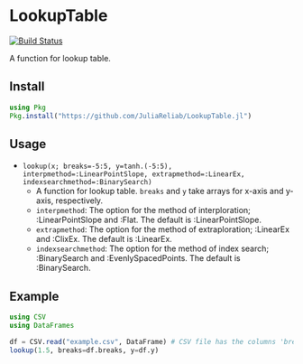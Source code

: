 # LookupTable

[![Build Status](https://github.com/JuliaReliab/LookupTable.jl/actions/workflows/CI.yml/badge.svg?branch=main)](https://github.com/JuliaReliab/LookupTable.jl/actions/workflows/CI.yml?query=branch%3Amain)

A function for lookup table.

## Install

```julia
using Pkg
Pkg.install("https://github.com/JuliaReliab/LookupTable.jl")
```

## Usage

- `lookup(x; breaks=-5:5, y=tanh.(-5:5), interpmethod=:LinearPointSlope, extrapmethod=:LinearEx, indexsearchmethod=:BinarySearch)`
    - A function for lookup table. `breaks` and `y` take arrays for x-axis and y-axis, respectively.
    - `interpmethod`: The option for the method of interploration; :LinearPointSlope and :Flat. The default is :LinearPointSlope.
    - `extrapmethod`: The option for the method of extraploration; :LinearEx and :ClixEx. The default is :LinearEx.
    - `indexsearchmethod`: The option for the method of index search; :BinarySearch and :EvenlySpacedPoints. The default is :BinarySearch.


## Example

```julia
using CSV
using DataFrames

df = CSV.read("example.csv", DataFrame) # CSV file has the columns 'breaks' and 'y'
lookup(1.5, breaks=df.breaks, y=df.y)
```
